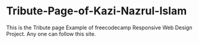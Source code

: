 # Tribute-Page-of-Kazi-Nazrul-Islam
This is the Tribute page Example of freecodecamp Responsive Web Design Project.
Any one can follow this site.
